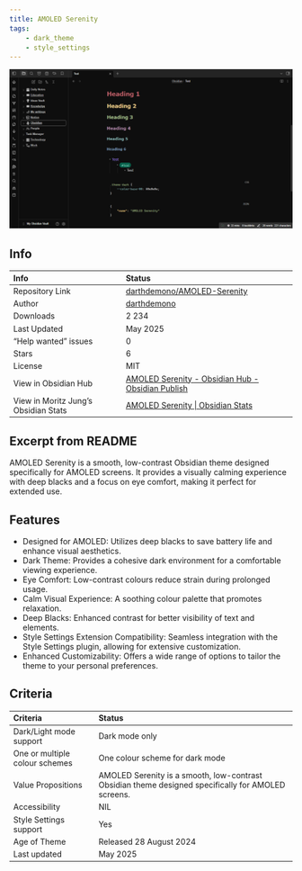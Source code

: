 ```yaml
---
title: AMOLED Serenity
tags:
    - dark_theme
    - style_settings
---
```


<img src="https://raw.githubusercontent.com/darthdemono/AMOLED-Serenity/refs/heads/main/AMOLED-Serenity.png">

## Info
| Info | Status |
| :--- | :--- |
| Repository Link | [darthdemono/AMOLED-Serenity](https://github.com/darthdemono/AMOLED-Serenity) |
| Author | [darthdemono](https://github.com/darthdemono) |
| Downloads | 2 234 |
| Last Updated | May 2025 |
| “Help wanted” issues | 0 |
| Stars | 6 |
| License | MIT |
| View in Obsidian Hub | [AMOLED Serenity \- Obsidian Hub \- Obsidian Publish](https://publish.obsidian.md/hub/02+-+Community+Expansions/02.05+All+Community+Expansions/Themes/AMOLED+Serenity) |
| View in Moritz Jung’s Obsidian Stats | [AMOLED Serenity \| Obsidian Stats](https://www.moritzjung.dev/obsidian-stats/themes/amoled-serenity/) |

## Excerpt from README
AMOLED Serenity is a smooth, low-contrast Obsidian theme designed specifically for AMOLED screens. It provides a visually calming experience with deep blacks and a focus on eye comfort, making it perfect for extended use.

## Features
- Designed for AMOLED: Utilizes deep blacks to save battery life and enhance visual aesthetics.
- Dark Theme: Provides a cohesive dark environment for a comfortable viewing experience.
- Eye Comfort: Low-contrast colours reduce strain during prolonged usage.
- Calm Visual Experience: A soothing colour palette that promotes relaxation.
- Deep Blacks: Enhanced contrast for better visibility of text and elements.
- Style Settings Extension Compatibility: Seamless integration with the Style Settings plugin, allowing for extensive customization.
- Enhanced Customizability: Offers a wide range of options to tailor the theme to your personal preferences.

## Criteria
| Criteria | Status | 
| :--- | :--- | 
| Dark/Light mode support | Dark mode only | 
| One or multiple colour schemes | One colour scheme for dark mode | 
| Value Propositions | AMOLED Serenity is a smooth, low-contrast Obsidian theme designed specifically for AMOLED screens. |
| Accessibility | NIL | 
| Style Settings support | Yes | 
| Age of Theme | Released 28 August 2024 | 
| Last updated | May 2025 | 